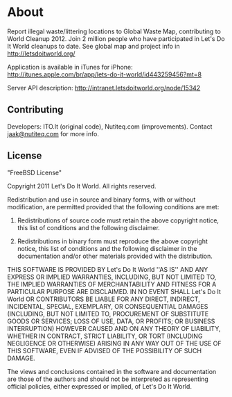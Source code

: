 About
=====

Report illegal waste/littering locations to Global Waste Map, contributing to World Cleanup 2012. Join 2 million people who have participated in Let's Do It World cleanups to date. See global map and project info in http://letsdoitworld.org/

Application is available in iTunes for iPhone: http://itunes.apple.com/br/app/lets-do-it-world/id443259456?mt=8

Server API description: http://intranet.letsdoitworld.org/node/15342

Contributing
------------
Developers: ITO.lt (original code), Nutiteq.com (improvements). Contact jaak@nutiteq.com for more info.

License
-------
"FreeBSD License"

Copyright 2011 Let's Do It World. All rights reserved.

Redistribution and use in source and binary forms, with or without modification, are
permitted provided that the following conditions are met:

   1. Redistributions of source code must retain the above copyright notice, this list of
      conditions and the following disclaimer.

   2. Redistributions in binary form must reproduce the above copyright notice, this list
      of conditions and the following disclaimer in the documentation and/or other materials
      provided with the distribution.

THIS SOFTWARE IS PROVIDED BY Let's Do It World ''AS IS'' AND ANY EXPRESS OR IMPLIED
WARRANTIES, INCLUDING, BUT NOT LIMITED TO, THE IMPLIED WARRANTIES OF MERCHANTABILITY AND
FITNESS FOR A PARTICULAR PURPOSE ARE DISCLAIMED. IN NO EVENT SHALL Let's Do It World OR
CONTRIBUTORS BE LIABLE FOR ANY DIRECT, INDIRECT, INCIDENTAL, SPECIAL, EXEMPLARY, OR
CONSEQUENTIAL DAMAGES (INCLUDING, BUT NOT LIMITED TO, PROCUREMENT OF SUBSTITUTE GOODS OR
SERVICES; LOSS OF USE, DATA, OR PROFITS; OR BUSINESS INTERRUPTION) HOWEVER CAUSED AND ON
ANY THEORY OF LIABILITY, WHETHER IN CONTRACT, STRICT LIABILITY, OR TORT (INCLUDING
NEGLIGENCE OR OTHERWISE) ARISING IN ANY WAY OUT OF THE USE OF THIS SOFTWARE, EVEN IF
ADVISED OF THE POSSIBILITY OF SUCH DAMAGE.

The views and conclusions contained in the software and documentation are those of the
authors and should not be interpreted as representing official policies, either expressed
or implied, of Let's Do It World.
